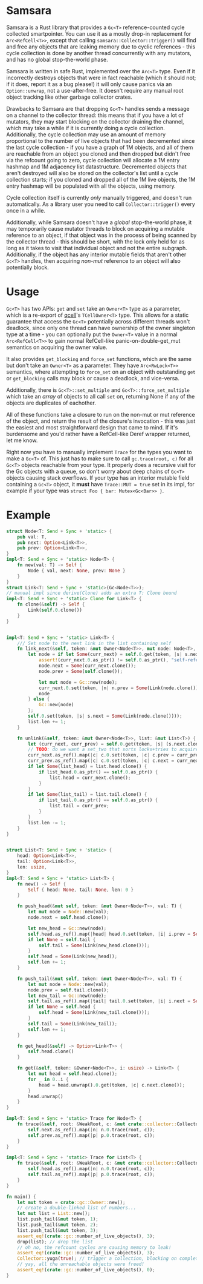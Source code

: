 # Samsara

Samsara is a Rust library that provides a `Gc<T>` reference-counted cycle collected smartpointer. You can use it as a mostly drop-in replacement for `Arc<RefCell<T>>`, except that calling `samsara::Collector::trigger()` will find and free any objects that are leaking memory due to cyclic references - this cycle collection is done by another thread concurrently with any mutators, and has no global stop-the-world phase.

Samsara is written in safe Rust, implemented over the `Arc<T>` type. Even if it incorrectly destroys objects that were in fact reachable (which it should not; if it does, report it as a bug please!) it will only cause panics via an `Option::unwrap`, not a use-after-free. It doesn't require any manual root object tracking like other garbage collector crates.

Drawbacks to Samsara are that dropping `Gc<T>` handles sends a message on a channel to the collector thread: this means that if you have a lot of mutators, they may start blocking on the collector draining the channel, which may take a while if it is currently doing a cycle collection. Additionally, the cycle collection may use an amount of memory proportional to the number of live objects that had been decremented since the last cycle collection - if you have a graph of 1M objects, and all of them are reachable from an object you cloned and then dropped but didn't free via the refcount going to zero, cycle collection will allocate a 1M entry hashmap and 1M adjacency list datastructure. Decremented objects that aren't destroyed will also be stored on the collector's list until a cycle collection starts; if you cloned and dropped all of the 1M live objects, the 1M entry hashmap will be populated with all the objects, using memory.

Cycle collection itself is currently *only* manually triggered, and doesn't run automatically. As a library user you need to call `Collector::trigger()` every once in a while.

Additionally, while Samsara doesn't have a *global* stop-the-world phase, it may temporarily cause mutator threads to block on acquiring a mutable reference to an object, if that object was in the process of being scanned by the collector thread - this should be short, with the lock only held for as long as it takes to visit that individual object and not the entire subgraph. Additionally, if the object has any interior mutable fields that aren't other `Gc<T>` handles, then acquiring *non-mut* reference to an object will also potentially block.

# Usage
`Gc<T>` has two APIs: `get` and `set` take an `Owner<T>` type as a parameter, which is a re-export of [qcell]'s `TCellOwner<T>` type. This allows for a static guarantee that access the `Gc<T>` potentially across different threads won't deadlock, since only one thread can have ownership of the owner singleton type at a time - you can optionally put the `Owner<T>` value in a normal `Arc<RefCell<T>>` to gain normal RefCell-like panic-on-double-get_mut semantics on acquiring the owner value.

It also provides `get_blocking` and `force_set` functions, which are the same but don't take an `Owner<T>` as a parameter. They have `Arc<RwLock<T>>` semantics, where attempting to `force_set` on an object with outstanding `get` or `get_blocking` calls may block or cause a deadlock, and vice-versa.

Additionally, there is `Gc<T>::set_multiple` and `Gc<T>::force_set_multiple` which take an *array* of objects to all call `set` on, returning None if any of the objects are duplicates of eachother.

All of these functions take a closure to run on the non-mut or mut reference of the object, and return the result of the closure's invocation - this was just the easiest and most straightforward design that came to mind. If it's burdensome and you'd rather have a RefCell-like Deref wrapper returned, let me know.

Right now you have to manually implement `Trace` for the types you want to make a `Gc<T>` of. This just has to make sure to call `gc.trace(root, c)` for all `Gc<T>` objects reachable from your type. It properly does a recursive visit for the Gc objects with a queue, so don't worry about deep chains of `Gc<T>` objects causing stack overflows. If your type has an interior mutable field containing a `Gc<T>` object, it **must**  have `Trace::MUT = true` set in its impl, for example if your type was `struct Foo { bar: Mutex<Gc<Bar>> }`.

# Example
```rust
struct Node<T: Send + Sync + 'static> {
    pub val: T,
    pub next: Option<Link<T>>,
    pub prev: Option<Link<T>>,
}
impl<T: Send + Sync + 'static> Node<T> {
    fn new(val: T) -> Self {
        Node { val, next: None, prev: None }
    }
}
struct Link<T: Send + Sync + 'static>(Gc<Node<T>>);
// manual impl since derive(Clone) adds an extra T: Clone bound
impl<T: Send + Sync + 'static> Clone for Link<T> {
    fn clone(&self) -> Self {
        Link(self.0.clone())
    }
}


impl<T: Send + Sync + 'static> Link<T> {
    /// Set node to the next link in the list containing self
    fn link_next(&self, token: &mut Owner<Node<T>>, mut node: Node<T>, list: &mut List<T>) {
        let node = if let Some(curr_next) = self.0.get(token, |s| s.next.clone() ) {
            assert!(curr_next.0.as_ptr() != self.0.as_ptr(), "self-reference");
            node.next = Some(curr_next.clone());
            node.prev = Some(self.clone());

            let mut node = Gc::new(node);
            curr_next.0.set(token, |n| n.prev = Some(Link(node.clone())) );
            node
        } else {
            Gc::new(node)
        };
        self.0.set(token, |s| s.next = Some(Link(node.clone())));
        list.len += 1;
    }

    fn unlink(&self, token: &mut Owner<Node<T>>, list: &mut List<T>) {
        let (curr_next, curr_prev) = self.0.get(token, |s| (s.next.clone(), s.prev.clone()) );
        // TODO: do we want a set_two that sorts locks+tries to acquire both, for coherency?
        curr_next.as_ref().map(|c| c.0.set(token, |c| c.prev = curr_prev.clone()));
        curr_prev.as_ref().map(|c| c.0.set(token, |c| c.next = curr_next.clone()));
        if let Some(list_head) = list.head.clone() {
            if list_head.0.as_ptr() == self.0.as_ptr() {
                list.head = curr_next.clone();
            }
        }
        if let Some(list_tail) = list.tail.clone() {
            if list_tail.0.as_ptr() == self.0.as_ptr() {
                list.tail = curr_prev;
            }
        }
        list.len -= 1;
    }
}


struct List<T: Send + Sync + 'static> {
    head: Option<Link<T>>,
    tail: Option<Link<T>>,
    len: usize,
}
impl<T: Send + Sync + 'static> List<T> {
    fn new() -> Self {
        Self { head: None, tail: None, len: 0 }
    }

    fn push_head(&mut self, token: &mut Owner<Node<T>>, val: T) {
        let mut node = Node::new(val);
        node.next = self.head.clone();

        let new_head = Gc::new(node);
        self.head.as_ref().map(|head| head.0.set(token, |i| i.prev = Some(Link(new_head.clone())) ));
        if let None = self.tail {
            self.tail = Some(Link(new_head.clone()));
        }
        self.head = Some(Link(new_head));
        self.len += 1;
    }

    fn push_tail(&mut self, token: &mut Owner<Node<T>>, val: T) {
        let mut node = Node::new(val);
        node.prev = self.tail.clone();
        let new_tail = Gc::new(node);
        self.tail.as_ref().map(|tail| tail.0.set(token, |i| i.next = Some(Link(new_tail.clone())) ));
        if let None = self.head {
            self.head = Some(Link(new_tail.clone()));
        }
        self.tail = Some(Link(new_tail));
        self.len += 1;
    }

    fn get_head(&self) -> Option<Link<T>> {
        self.head.clone()
    }

    fn get(&self, token: &Owner<Node<T>>, i: usize) -> Link<T> {
        let mut head = self.head.clone();
        for _ in 0..i {
            head = head.unwrap().0.get(token, |c| c.next.clone());
        }
        head.unwrap()
    }
}

impl<T: Send + Sync + 'static> Trace for Node<T> {
    fn trace(&self, root: &WeakRoot, c: &mut crate::collector::Collector) {
        self.next.as_ref().map(|n| n.0.trace(root, c));
        self.prev.as_ref().map(|p| p.0.trace(root, c));
    }
}

impl<T: Send + Sync + 'static> Trace for List<T> {
    fn trace(&self, root: &WeakRoot, c: &mut crate::collector::Collector) {
        self.head.as_ref().map(|n| n.0.trace(root, c));
        self.tail.as_ref().map(|p| p.0.trace(root, c));
    }
}

fn main() {
    let mut token = crate::gc::Owner::new();
    // create a double-linked list of numbers...
    let mut list = List::new();
    list.push_tail(&mut token, 1);
    list.push_tail(&mut token, 2);
    list.push_tail(&mut token, 3);
    assert_eq!(crate::gc::number_of_live_objects(), 3);
    drop(list); // drop the list
    // oh no, the refcount cycles are causing memory to leak!
    assert_eq!(crate::gc::number_of_live_objects(), 3);
    Collector::yuga(true); // trigger a collection, blocking on completion
    // yay, all the unreachable objects were freed!
    assert_eq!(crate::gc::number_of_live_objects(), 0);
}
```

[qcell]: https://crates.io/crates/qcell
